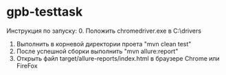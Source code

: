 # gpb-testtask

Инструкция по запуску:
0. Положить chromedriver.exe в C:\drivers
1. Выполнить в корневой директории проета "mvn clean test"
2. После успешной сборки выполнить "mvn allure:report"
3. Открыть файл target/allure-reports/index.html в браузере Chrome или FireFox